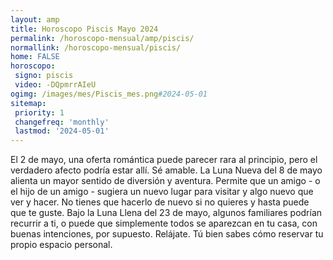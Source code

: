 ```yaml
---
layout: amp
title: Horoscopo Piscis Mayo 2024 
permalink: /horoscopo-mensual/amp/piscis/
normallink: /horoscopo-mensual/piscis/
home: FALSE
horoscopo:
 signo: piscis
 video: -DQpmrrAIeU
ogimg: /images/mes/Piscis_mes.png#2024-05-01
sitemap:
 priority: 1
 changefreq: 'monthly'
 lastmod: '2024-05-01'
---
```



El 2 de mayo, una oferta romántica puede parecer rara al principio, pero el verdadero afecto podría estar allí. Sé amable. La Luna Nueva del 8 de mayo alienta un mayor sentido de diversión y aventura. Permite que un amigo - o el hijo de un amigo - sugiera un nuevo lugar para visitar y algo nuevo que ver y hacer. No tienes que hacerlo de nuevo si no quieres y hasta puede que te guste. Bajo la Luna Llena del 23 de mayo, algunos familiares podrían recurrir a ti, o puede que simplemente todos se aparezcan en tu casa, con buenas intenciones, por supuesto. Relájate. Tú bien sabes cómo reservar tu propio espacio personal.